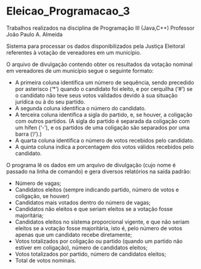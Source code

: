 # Eleicao_Programacao_3
Trabalhos realizados na disciplina de Programação III (Java,C++)
Professor João Paulo A. Almeida

Sistema para processar os dados disponibilizados pela Justiça Eleitoral referentes à votação de
vereadores em um município.

O arquivo de divulgação contendo obter os resultados da votação nominal em vereadores de um município
segue o seguinte formato:
- A primeira coluna identifica um número de sequência, sendo precedido por asterisco (‘*’) quando o
candidato foi eleito, e por cerquilha (‘#’) se o candidato não teve seus votos validados devido à sua
situação jurídica ou à do seu partido.
- A segunda coluna identifica o número do candidato.
- A terceira coluna identifica a sigla do partido, e, se houver, a coligação com outros partidos. (A sigla
do partido é separada da coligação com um hífen (‘-’), e os partidos de uma coligação são separados
por uma barra (‘/’).)
- A quarta coluna identifica o número de votos recebidos pelo candidato.
- A quinta coluna indica a porcentagem dos votos válidos recebidos pelo candidato.

O programa lê os dados em um arquivo de divulgação (cujo nome é passado na linha
de comando) e gera diversos relatórios na saída padrão:
- Número de vagas;
- Candidatos eleitos (sempre indicando partido, número de votos e coligação, se houver)
- Candidatos mais votados dentro do número de vagas;
- Candidatos não eleitos e que seriam eleitos se a votação fosse majoritária;
- Candidatos eleitos no sistema proporcional vigente, e que não seriam eleitos se a votação fosse
majoritária, isto é, pelo número de votos apenas que um candidato recebe diretamente;
- Votos totalizados por coligação ou partido (quando um partido não estiver em coligação), número de
candidatos eleitos;
- Votos totalizados por partido, número de candidatos eleitos;
- Total de votos nominais.
